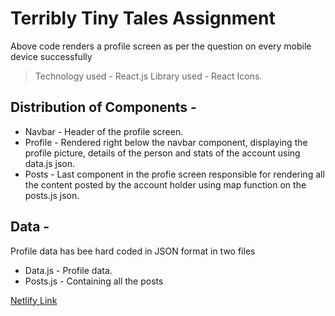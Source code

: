 # Terribly Tiny Tales Assignment

Above code renders a profile screen as per the question on every mobile device successfully
>Technology used - React.js
>Library used - React Icons. 

## Distribution of Components -

* Navbar - Header of the profile screen.
* Profile - Rendered right below the navbar component, displaying the profile picture, details of the person and stats of the account using data.js json.
* Posts - Last component in the profie screen responsible for rendering all the content posted by the account holder using map function on the posts.js json.

## Data -
Profile data has bee hard coded in JSON format in two files
* Data.js - Profile data.
* Posts.js - Containing all the posts

[Netlify Link](https://joyful-profiterole-1e0c77.netlify.app/)





